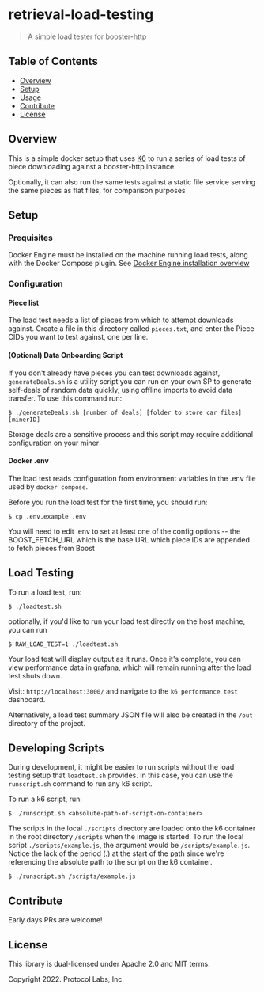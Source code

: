 # retrieval-load-testing

> A simple load tester for booster-http

## Table of Contents

- [Overview](#overview)
- [Setup](#setup)
- [Usage](#usage)
- [Contribute](#contribute)
- [License](#license)

## Overview

This is a simple docker setup that uses [K6](k6.io) to run a series of load tests of piece downloading against a booster-http instance.

Optionally, it can also run the same tests against a static file service serving
the same pieces as flat files, for comparison purposes

## Setup

### Prequisites

Docker Engine must be installed on the machine running load tests, along with the Docker Compose plugin. See [Docker Engine installation overview](https://docs.docker.com/engine/install/)

### Configuration

#### Piece list

The load test needs a list of pieces from which to attempt downloads against. Create a file in this directory called `pieces.txt`, and enter the Piece CIDs you want to test against, one per line.

#### (Optional) Data Onboarding Script

If you don't already have pieces you can test downloads against, `generateDeals.sh` is a utility script you can run on your own SP to generate self-deals of random data quickly, using offline imports to avoid data transfer. To use this
command run:

```
$ ./generateDeals.sh [number of deals] [folder to store car files] [minerID]
```

Storage deals are a sensitive process and this script may require additional configuration on your miner

#### Docker .env

The load test reads configuration from environment variables in the .env file used by `docker compose`.

Before you run the load test for the first time, you should run:

```
$ cp .env.example .env
```

You will need to edit .env to set at least one of the config options -- the BOOST_FETCH_URL which is the base URL which piece IDs are appended to fetch pieces from Boost

## Load Testing

To run a load test, run:

```
$ ./loadtest.sh
```

optionally, if you'd like to run your load test directly on the host machine, you can run

```
$ RAW_LOAD_TEST=1 ./loadtest.sh
```

Your load test will display output as it runs. Once it's complete, you can view
performance data in grafana, which will remain running after the load test shuts down.

Visit: `http://localhost:3000/` and navigate to the `k6 performance test` dashboard.

Alternatively, a load test summary JSON file will also be created in the `/out` directory of the project.

## Developing Scripts

During development, it might be easier to run scripts without the load testing setup that `loadtest.sh` provides. In this case, you can use the `runscript.sh` command to run any k6 script.

To run a k6 script, run:

```
$ ./runscript.sh <absolute-path-of-script-on-container>
```

The scripts in the local `./scripts` directory are loaded onto the k6 container in the root directory `/scripts` when the image is started. To run the local script `./scripts/example.js`, the argument would be `/scripts/example.js`. Notice the lack of the period (.) at the start of the path since we're referencing the absolute path to the script on the k6 container.

```
$ ./runscript.sh /scripts/example.js
```

## Contribute

Early days PRs are welcome!

## License

This library is dual-licensed under Apache 2.0 and MIT terms.

Copyright 2022. Protocol Labs, Inc.
